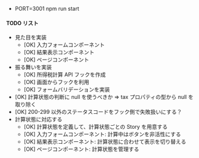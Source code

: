 - PORT=3001 npm run start

#### TODO リスト

- 見た目を実装
  - [OK] 入力フォームコンポーネント
  - [OK] 結果表示コンポーネント
  - [OK] ページコンポーネント
- 振る舞いを実装
  - [OK] 所得税計算 API フックを作成
  - [OK] 画面からフックを利用
  - [OK] フォームバリデーションを実装
- [OK] 計算状態の判断に null を使うべきか => tax プロパティの型から null を取り除く
- [OK] 200-299 以外のステータスコードをフック側で失敗扱いにする？
- 計算状態に対応する
  - [OK] 計算状態を定義して、計算状態ごとの Story を用意する
  - [OK] 入力フォームコンポーネント: 計算中はボタンを非活性にする
  - [OK] 結果表示コンポーネント: 計算状態に合わせて表示を切り替える
  - [OK] ページコンポーネント: 計算状態を管理する
